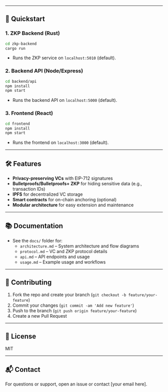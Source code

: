 
---

## 🚀 Quickstart

### 1. **ZKP Backend (Rust)**
```sh
cd zkp-backend
cargo run
```
- Runs the ZKP service on `localhost:5010` (default).

### 2. **Backend API (Node/Express)**
```sh
cd backend/api
npm install
npm start
```
- Runs the backend API on `localhost:5000` (default).

### 3. **Frontend (React)**
```sh
cd frontend
npm install
npm start
```
- Runs the frontend on `localhost:3000` (default).

---

## 🛠️ Features

- **Privacy-preserving VCs** with EIP-712 signatures
- **Bulletproofs/Bulletproofs+ ZKP** for hiding sensitive data (e.g., transaction IDs)
- **IPFS** for decentralized VC storage
- **Smart contracts** for on-chain anchoring (optional)
- **Modular architecture** for easy extension and maintenance

---

## 📚 Documentation

- See the `docs/` folder for:
  - `architecture.md` – System architecture and flow diagrams
  - `protocol.md` – VC and ZKP protocol details
  - `api.md` – API endpoints and usage
  - `usage.md` – Example usage and workflows

---

## 🤝 Contributing

1. Fork the repo and create your branch (`git checkout -b feature/your-feature`)
2. Commit your changes (`git commit -am 'Add new feature'`)
3. Push to the branch (`git push origin feature/your-feature`)
4. Create a new Pull Request

---

## 📝 License

MIT

---

## 📬 Contact

For questions or support, open an issue or contact [your email here].
